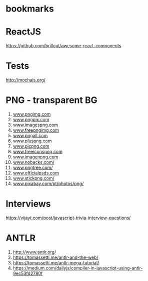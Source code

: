 # bookmarks



# ReactJS

https://github.com/brillout/awesome-react-components

# Tests

http://mochajs.org/

# PNG - transparent BG

01. www.pngimg.com
02. www.pngpix.com
03. www.imagespng.com
04. www.freepngimg.com
05. www.pngall.com
06. www.pluspng.com
07. www.picpng.com
08. www.freeiconspng.com
09. www.imagenpng.com
10. www.nobacks.com/
11. www.pngtree.com/
12. www.officialpsds.com
13. www.stickpng.com/
14. www.pixabay.com/pt/photos/png/

# Interviews

https://vijayt.com/post/javascript-trivia-interview-questions/

# ANTLR

01. http://www.antlr.org/
02. https://tomassetti.me/antlr-and-the-web/
03. https://tomassetti.me/antlr-mega-tutorial/
04. https://medium.com/dailyjs/compiler-in-javascript-using-antlr-9ec53fd2780f
